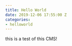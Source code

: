 ```yaml
---
title: Hello World
date: 2019-12-06 17:55:00 Z
categories:
- helloworld
---
```


this is a test of this CMS!